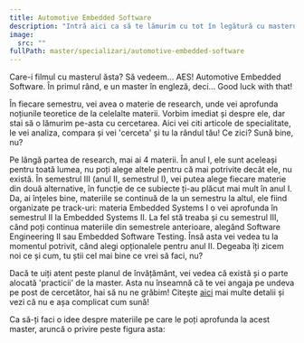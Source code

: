 ```yaml
---
title: Automotive Embedded Software
description: "Intră aici ca să te lămurim cu tot în legătură cu masterul AES! "
image:
  src: ""
fullPath: master/specializari/automotive-embedded-software
---
```

Care-i filmul cu masterul ăsta? Să vedeem... AES! Automotive Embedded Software. În primul rând, e un master în engleză, deci... Good luck with that!

În fiecare semestru, vei avea o materie de research, unde vei aprofunda noțiunile teoretice de la celelalte materii. Vorbim imediat și despre ele, dar stai să o lămurim pe-asta cu cercetarea. Aici vei citi articole de specialitate, le vei analiza, compara și vei 'cerceta' și tu la rândul tău! Ce zici? Sună bine, nu? 

Pe lângă partea de research, mai ai 4 materii. În anul I, ele sunt aceleași pentru toată lumea, nu poți alege altele pentru că mai potrivite decât ele, nu există. În semestrul III (anul II, semestrul I), vei putea alege fiecare materie din două alternative, în funcție de ce subiecte ți-au plăcut mai mult în anul I. Da, ai înțeles bine, materiile se continuă de la un semestru la  altul, ele fiind organizate pe track-uri: materia Embedded Systems I o vei aprofunda în semestrul II la Embedded Systems II. La fel stă treaba și cu semestrul III, când poți continua materiile din semestrele anterioare, alegând Software Engineering II sau Embedded Software Testing. Însă asta vei vedea tu la momentul potrivit, când alegi opționalele pentru anul II. Degeaba îți zicem noi ce și cum, tu știi cel mai bine ce vrei să faci, nu? 

Dacă te uiți atent peste planul de învățământ, vei vedea că există și o parte alocată 'practicii' de la master. Asta nu înseamnă că te vei angaja pe undeva pe post de cercetător, hai să nu ne grăbim! Citește [aici](https://ac.upt.ro/practica-master/) mai multe detalii și vezi că nu e așa complicat cum sună!

Ca să-ți faci o idee despre materiile pe care le poți aprofunda la acest master, aruncă o privire peste figura asta:

<Fig src="/uploads/aes.jpeg" alt="Subiectele abordate la masterul Automotive Embedded Software" caption="Subiectele abordate la masterul Automotive Embedded Software"></Fig>